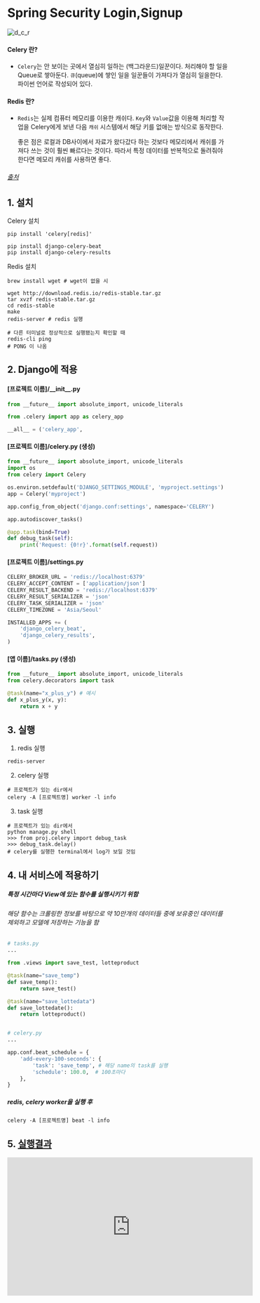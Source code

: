 # Spring Security Login,Signup

![d_c_r](https://user-images.githubusercontent.com/26461307/96726540-0a8b2480-13ed-11eb-9241-0fda130421ec.png)

#### Celery 란?
- `Celery`는 안 보이는 곳에서 열심히 일하는 (백그라운드)일꾼이다. 처리해야 할 일을 Queue로 쌓아둔다. `큐`(queue)에 쌓인 일을 일꾼들이 가져다가 열심히 일을한다. 파이썬 언어로 작성되어 있다.
#### Redis 란?
- `Redis`는 실제 컴퓨터 메모리를 이용한 캐쉬다. `Key`와 `Value`값을 이용해 처리할 작업을 Celery에게 보낸 다음 `캐쉬` 시스템에서 해당 키를 없애는 방식으로 동작한다.

  좋은 점은 로컬과 DB사이에서 자료가 왔다갔다 하는 것보다 메모리에서 캐쉬를 가져다 쓰는 것이 훨씬 빠르다는 것이다. 따라서 특정 데이터를 반복적으로 돌려줘야 한다면 메모리 캐쉬를 사용하면 좋다.
###### [출처](https://whatisthenext.tistory.com/127)



## 1. 설치
Celery 설치
``` terminal
pip install 'celery[redis]'

pip install django-celery-beat
pip install django-celery-results
```

Redis 설치
``` termianl
brew install wget # wget이 없을 시

wget http://download.redis.io/redis-stable.tar.gz
tar xvzf redis-stable.tar.gz
cd redis-stable
make
redis-server # redis 실행

# 다른 터미널로 정상적으로 실행됐는지 확인할 때
redis-cli ping
# PONG 이 나옴
```

## 2. Django에 적용
#### [프로젝트 이름]/_\_init__.py
``` python
from __future__ import absolute_import, unicode_literals

from .celery import app as celery_app

__all__ = ('celery_app',
```

#### [프로젝트 이름]/celery.py (생성)
``` python
from __future__ import absolute_import, unicode_literals
import os
from celery import Celery

os.environ.setdefault('DJANGO_SETTINGS_MODULE', 'myproject.settings')
app = Celery('myproject')

app.config_from_object('django.conf:settings', namespace='CELERY')

app.autodiscover_tasks()

@app.task(bind=True)
def debug_task(self):
    print('Request: {0!r}'.format(self.request))
```

#### [프로젝트 이름]/settings.py
``` python
CELERY_BROKER_URL = 'redis://localhost:6379'
CELERY_ACCEPT_CONTENT = ['application/json']
CELERY_RESULT_BACKEND = 'redis://localhost:6379'
CELERY_RESULT_SERIALIZER = 'json'
CELERY_TASK_SERIALIZER = 'json'
CELERY_TIMEZONE = 'Asia/Seoul'

INSTALLED_APPS += (
    'django_celery_beat',
    'django_celery_results',
)
```

#### [앱 이름]/tasks.py (생성)
``` python
from __future__ import absolute_import, unicode_literals
from celery.decorators import task

@task(name="x_plus_y") # 예시
def x_plus_y(x, y):
    return x + y
```


## 3. 실행
1. redis 실행
``` terminal
redis-server
```
2. celery 실행
``` terminal
# 프로젝트가 있는 dir에서
celery -A [프로젝트명] worker -l info
```
3. task 실행
``` terminal
# 프로젝트가 있는 dir에서
python manage.py shell
>>> from proj.celery import debug_task
>>> debug_task.delay()
# celery를 실행한 terminal에서 log가 보일 것임
```


## 4. 내 서비스에 적용하기
##### 특정 시간마다 View에 있는 함수를 실행시키기 위함
###### <i>해당 함수는 크롤링한 정보를 바탕으로 약 10만개의 데이터들 중에 보유중인 데이터를 제외하고 모델에 저장하는 기능을 함 </i>
``` python
# tasks.py
...

from .views import save_test, lotteproduct

@task(name="save_temp")
def save_temp():
    return save_test()

@task(name="save_lottedata")
def save_lottedate():
    return lotteproduct()


# celery.py
...

app.conf.beat_schedule = {
    'add-every-100-seconds': {
        'task': 'save_temp', # 해당 name의 task를 실행
        'schedule': 100.0,  # 100초마다
    },
}
```
##### redis, celery worker을 실행 후
``` terminal
celery -A [프로젝트명] beat -l info
```

## 5. [실행결과](https://youtu.be/wAfYfT6tNiI)




<iframe width="560" height="315" src="https://www.youtube.com/embed/wAfYfT6tNiI" frameborder="0" allow="accelerometer; autoplay; clipboard-write; encrypted-media; gyroscope; picture-in-picture" allowfullscreen></iframe>
